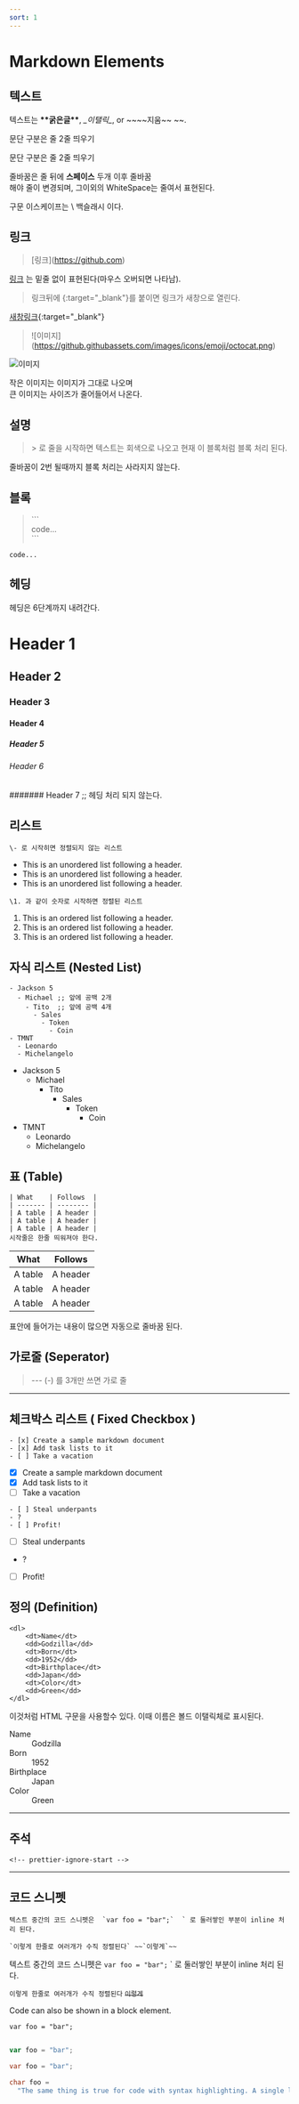 ```yaml
---
sort: 1
---
```


# Markdown Elements

## 텍스트
텍스트는  **\*\*굵은글\*\***, _\_이탤릭\__, or ~~\~\~지움\~\~ ~~.  

문단 구분은 줄 2줄 띄우기

문단 구분은 줄 2줄 띄우기

줄바꿈은 줄 뒤에 **스페이스** 두개 이후 줄바꿈  
해야 줄이 변경되며, 그이외의 WhiteSpace는 줄여서 표현된다. 

구문 이스케이프는 \ 백슬래시 이다. 

## 링크

>\[링크](https://github.com)  

[링크](https://github.com) 는 밑줄 없이 표현된다(마우스 오버되면 나타남).

> 링크뒤에 \{:target="_blank"}를 붙이면 링크가 새창으로 열린다. 

[새창링크](https://github.com){:target="_blank"}

>\!\[이미지](https://github.githubassets.com/images/icons/emoji/octocat.png)
 
![이미지](https://github.githubassets.com/images/icons/emoji/octocat.png)

작은 이미지는 이미지가 그대로 나오며  
큰 이미지는 사이즈가 줄어들어서 나온다. 

## 설명
> \> 로 줄을 시작하면 텍스트는 회색으로 나오고 현재 이 블록처럼 블록 처리 된다. 

줄바꿈이 2번 될때까지 블록 처리는 사라지지 않는다. 


## 블록

> \`\`\`  
code...  
\`\`\`


```
code...
```



## 헤딩
헤딩은 6단계까지 내려간다. 
# Header 1
## Header 2
### Header 3
#### Header 4
##### Header 5
###### Header 6
####### Header 7 ;; 헤딩 처리 되지 않는다. 

## 리스트

```
\- 로 시작히면 정렬되지 않는 리스트
```
- This is an unordered list following a header.
- This is an unordered list following a header.
- This is an unordered list following a header.

```
\1. 과 같이 숫자로 시작하면 정렬된 리스트
```

1. This is an ordered list following a header.
2. This is an ordered list following a header.
3. This is an ordered list following a header.

## 자식 리스트 (Nested List)
```
- Jackson 5
  - Michael ;; 앞에 공백 2개
    - Tito  ;; 앞에 공백 4개
      - Sales
        - Token
          - Coin
- TMNT
  - Leonardo
  - Michelangelo
```

- Jackson 5
  - Michael
    - Tito
      - Sales
        - Token
          - Coin
- TMNT
  - Leonardo
  - Michelangelo


## 표 (Table)

```
| What    | Follows  |
| ------- | -------- |
| A table | A header |
| A table | A header |
| A table | A header |
시작줄은 한줄 띄워져야 한다. 
```

| What    | Follows  |
| ------- | -------- |
| A table | A header |
| A table | A header |
| A table | A header |

표안에 들어가는 내용이 많으면 자동으로 줄바꿈 된다. 

## 가로줄 (Seperator)

> --- (-) 를 3개만 쓰면 가로 줄

---

## 체크박스 리스트 ( Fixed Checkbox )

```
- [x] Create a sample markdown document
- [x] Add task lists to it
- [ ] Take a vacation
```

- [x] Create a sample markdown document
- [x] Add task lists to it
- [ ] Take a vacation

```
- [ ] Steal underpants
- ?
- [ ] Profit!
```

- [ ] Steal underpants
- ?
- [ ] Profit!


## 정의 (Definition)
```
<dl>
    <dt>Name</dt>
    <dd>Godzilla</dd>
    <dt>Born</dt>
    <dd>1952</dd>
    <dt>Birthplace</dt>
    <dd>Japan</dd>
    <dt>Color</dt>
    <dd>Green</dd>
</dl>
```
이것처럼 HTML 구문을 사용할수 있다. 이때 이름은 볼드 이탤릭체로 표시된다. 

<dl>
    <dt>Name</dt>
    <dd>Godzilla</dd>
    <dt>Born</dt>
    <dd>1952</dd>
    <dt>Birthplace</dt>
    <dd>Japan</dd>
    <dt>Color</dt>
    <dd>Green</dd>
</dl>

---

## 주석
```
<!-- prettier-ignore-start -->
```



---

## 코드 스니펫

```
텍스트 중간의 코드 스니펫은  `var foo = "bar";`  ` 로 둘러쌓인 부분이 inline 처리 된다.  

`이렇게 한줄로 여러개가 수직 정렬된다` ~~`이렇게`~~ 
```
텍스트 중간의 코드 스니펫은  `var foo = "bar";`  ` 로 둘러쌓인 부분이 inline 처리 된다.  

`이렇게 한줄로 여러개가 수직 정렬된다` ~~`이렇게`~~ 


Code can also be shown in a block element.

```
var foo = "bar";
```
> ```javascript 이렇게 넣으면 javascript 라고 쓰여지고 syntax highlight 된다. 

```javascript
var foo = "bar";
```
```java
var foo = "bar";
```
```c
char foo =
  "The same thing is true for code with syntax highlighting. A single line of code should horizontally scroll if it is really long.";
```


